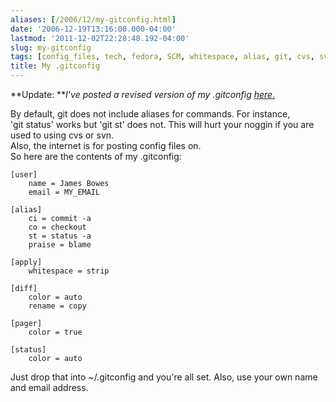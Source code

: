```yaml
---
aliases: [/2006/12/my-gitconfig.html]
date: '2006-12-19T13:16:00.000-04:00'
lastmod: '2011-12-02T22:28:48.192-04:00'
slug: my-gitconfig
tags: [config_files, tech, fedora, SCM, whitespace, alias, git, cvs, svn]
title: My .gitconfig
---
```


**Update: **_I've posted a revised version of my .gitconfig [here.](http://http//blog.repl.ca/2011/12/my-gitconfig-2011-edition.html)_  
  
By default, git does not include aliases for commands. For instance,  
'git status' works but 'git st' does not. This will hurt your noggin if you
are  
used to using cvs or svn.  
Also, the internet is for posting config files on.  
So here are the contents of my .gitconfig:  

    
    
      
      
    [user]  
        name = James Bowes  
        email = MY_EMAIL  
      
    [alias]  
        ci = commit -a  
        co = checkout  
        st = status -a  
        praise = blame  
      
    [apply]  
        whitespace = strip  
      
    [diff]  
        color = auto  
        rename = copy  
      
    [pager]  
        color = true  
      
    [status]  
        color = auto

  
Just drop that into ~/.gitconfig and you're all set. Also, use your own name  
and email address.

